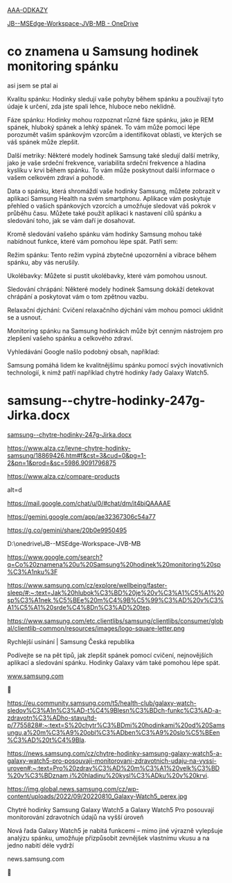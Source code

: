 

[AAA-ODKAZY](../AAA-ODKAZY.f8.md)

[JB--MSEdge-Workspace-JVB-MB - OneDrive](https://onedrive.live.com/?id=BD7EC0AC1B4D4A31%21s8ee90528df21466eb3465aa3c889f4d7&cid=BD7EC0AC1B4D4A31)


# co znamena u Samsung hodinek monitoring spánku
asi jsem se ptal ai

Kvalitu spánku: Hodinky sledují vaše pohyby během spánku a používají tyto údaje k určení, zda jste spali lehce, hluboce nebo neklidně. 

Fáze spánku: Hodinky mohou rozpoznat různé fáze spánku, jako je REM spánek, hluboký spánek a lehký spánek. To vám může pomoci lépe porozumět vašim spánkovým vzorcům a identifikovat oblasti, ve kterých se váš spánek může zlepšit. 

Další metriky: Některé modely hodinek Samsung také sledují další metriky, jako je vaše srdeční frekvence, variabilita srdeční frekvence a hladina kyslíku v krvi během spánku. To vám může poskytnout další informace o vašem celkovém zdraví a pohodě. 

Data o spánku, která shromáždí vaše hodinky Samsung, můžete zobrazit v aplikaci Samsung Health na svém smartphonu. Aplikace vám poskytuje přehled o vašich spánkových vzorcích a umožňuje sledovat váš pokrok v průběhu času. Můžete také použít aplikaci k nastavení cílů spánku a sledování toho, jak se vám daří je dosahovat. 

Kromě sledování vašeho spánku vám hodinky Samsung mohou také nabídnout funkce, které vám pomohou lépe spát. Patří sem: 

Režim spánku: Tento režim vypíná zbytečné upozornění a vibrace během spánku, aby vás nerušily. 

Ukolébavky: Můžete si pustit ukolébavky, které vám pomohou usnout. 

Sledování chrápání: Některé modely hodinek Samsung dokáží detekovat chrápání a poskytovat vám o tom zpětnou vazbu. 

Relaxační dýchání: Cvičení relaxačního dýchání vám mohou pomoci uklidnit se a usnout. 

Monitoring spánku na Samsung hodinkách může být cenným nástrojem pro zlepšení vašeho spánku a celkového zdraví. 


Vyhledávání Google našlo podobný obsah, například: 

Samsung pomáhá lidem ke kvalitnějšímu spánku pomocí svých inovativních technologií, k nimž patří například chytré hodinky řady Galaxy Watch5. 

 

# samsung--chytre-hodinky-247g-Jirka.docx

[samsung--chytre-hodinky-247g-Jirka.docx](https://onedrive.live.com/personal/bd7ec0ac1b4d4a31/_layouts/15/Doc.aspx?resid=BD7EC0AC1B4D4A31!s7a8c672f62474df484df35c14cd72fc4&cid=bd7ec0ac1b4d4a31&migratedtospo=true&app=Word)



https://www.alza.cz/levne-chytre-hodinky-samsung/18869426.htm#f&cst=3&cud=0&pg=1-2&pn=1&prod=&sc=5986.9091796875 

 

https://www.alza.cz/compare-products 

 

alt=d 

 

https://mail.google.com/chat/u/0/#chat/dm/it4biQAAAAE 

 

https://gemini.google.com/app/ae32367306c54a77 

 

https://g.co/gemini/share/20b0e9950495 

 

D:\onedrive\JB--MSEdge-Workspace-JVB-MB 

 

https://www.google.com/search?q=Co%20znamena%20u%20Samsung%20hodinek%20monitoring%20sp%C3%A1nku%3F 

 

https://www.samsung.com/cz/explore/wellbeing/faster-sleep/#:~:text=Jak%20hlubok%C3%BD%20je%20v%C3%A1%C5%A1%20sp%C3%A1nek,%C5%BEe%20m%C4%9B%C5%99%C3%AD%20v%C3%A1%C5%A1%20srde%C4%8Dn%C3%AD%20tep. 

https://www.samsung.com/etc.clientlibs/samsung/clientlibs/consumer/global/clientlib-common/resources/images/logo-square-letter.png 

Rychlejší usínání | Samsung Česká republika 

Podívejte se na pět tipů, jak zlepšit spánek pomocí cvičení, nejnovějších aplikací a sledování spánku. Hodinky Galaxy vám také pomohou lépe spát. 

www.samsung.com 

 

 

 

https://eu.community.samsung.com/t5/health-club/galaxy-watch-sledov%C3%A1n%C3%AD-t%C4%9Blesn%C3%BDch-funkc%C3%AD-a-zdravotn%C3%ADho-stavu/td-p/7755828#:~:text=S%20chytr%C3%BDmi%20hodinkami%20od%20Samsungu,a%20m%C3%A9%20obl%C3%ADben%C3%A9%20slo%C5%BEen%C3%AD%20t%C4%9Bla. 

 

 

https://news.samsung.com/cz/chytre-hodinky-samsung-galaxy-watch5-a-galaxy-watch5-pro-posouvaji-monitorovani-zdravotnich-udaju-na-vyssi-uroven#:~:text=Pro%20zdrav%C3%AD%20m%C3%A1%20velk%C3%BD%20v%C3%BDznam,i%20hladinu%20kysl%C3%ADku%20v%20krvi. 

https://img.global.news.samsung.com/cz/wp-content/uploads/2022/09/20220810_Galaxy-Watch5_perex.jpg 

Chytré hodinky Samsung Galaxy Watch5 a Galaxy Watch5 Pro posouvají monitorování zdravotních údajů na vyšší úroveň 

Nová řada Galaxy Watch5 je nabitá funkcemi – mimo jiné výrazně vylepšuje analýzu spánku, umožňuje přizpůsobit zevnějšek vlastnímu vkusu a na jedno nabití déle vydrží 

news.samsung.com 

 

 

 

 

 